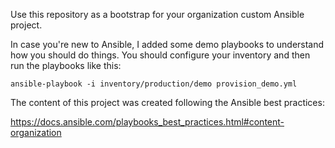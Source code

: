 Use this repository as a bootstrap for your organization custom Ansible project.

In case you're new to Ansible, I added some demo playbooks to understand how you should do things. You should configure your inventory and then run the playbooks like this:

```
ansible-playbook -i inventory/production/demo provision_demo.yml
```

The content of this project was created following the Ansible best practices:

https://docs.ansible.com/playbooks_best_practices.html#content-organization
